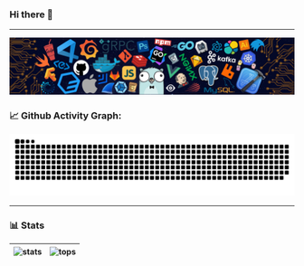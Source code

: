 ### Hi there 👋

<!--
**1061302569/1061302569** is a ✨ _special_ ✨ repository because its `README.md` (this file) appears on your GitHub profile.

Here are some ideas to get you started:

- 🔭 I’m currently working on ...
- 🌱 I’m currently learning ...
- 👯 I’m looking to collaborate on ...
- 🤔 I’m looking for help with ...
- 💬 Ask me about ...
- 📫 How to reach me: ...
- 😄 Pronouns: ...
- ⚡ Fun fact: ...
-->
----


<!-- my-header-img -->
![](./images/header_.png)


<!-- GitHub stats graph -->
### 📈 Github Activity Graph:
<picture>
  <source media="(prefers-color-scheme: dark)" srcset="https://raw.githubusercontent.com/1061302569/1061302569/output/github-contribution-grid-snake-dark.svg">
  <source media="(prefers-color-scheme: light)" srcset="https://raw.githubusercontent.com/1061302569/1061302569/output/github-contribution-grid-snake.svg">
  <img alt="github contribution grid snake animation" src="https://raw.githubusercontent.com/1061302569/1061302569/output/github-contribution-grid-snake.svg">
</picture>

----

<!-- Quiec's github stats -->	
### 📊 Stats
| <img align="center" src="https://github-readme-stats.vercel.app/api?username=1061302569&show_icons=true&theme=dark&include_all_commits=true" alt="stats"/> | <img align="center" src="https://github-readme-stats.vercel.app/api/top-langs/?username=1061302569&theme=dark&layout=compact" alt="tops" /> |
| ----------------------------------------------------------------------------------------------------------------------------------------------- | --------------------------------------------------------------------------------------------------------------------------------------------------------- |

<!-- <img align="center" src="https://github-readme-streak-stats.herokuapp.com/?user=1061302569&theme=dark" />-->
